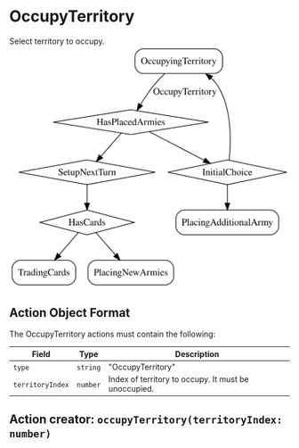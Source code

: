 

# OccupyTerritory
Select territory to occupy.
![OccupyTerritory state diagram](occupyterritory.svg)
  

## Action Object Format
The OccupyTerritory actions must contain the following:

Field        | Type       | Description
------------ | ---------- | -----------
`type`     | `string` | "OccupyTerritory"
`territoryIndex` | `number` | Index of territory to occupy. It must be unoccupied.


## Action creator: `occupyTerritory(territoryIndex: number)`

  
  